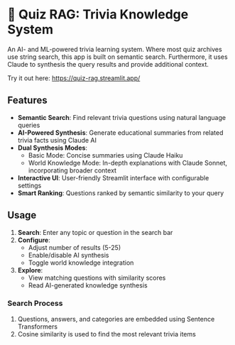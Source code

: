 # 🧠 Quiz RAG: Trivia Knowledge System

An AI- and ML-powered trivia learning system. Where most quiz archives use string search, this app is built on semantic search. Furthermore, it uses Claude to synthesis the query results and provide additional context.

Try it out here: https://quiz-rag.streamlit.app/

## Features

- **Semantic Search**: Find relevant trivia questions using natural language queries
- **AI-Powered Synthesis**: Generate educational summaries from related trivia facts using Claude AI
- **Dual Synthesis Modes**:
  - Basic Mode: Concise summaries using Claude Haiku
  - World Knowledge Mode: In-depth explanations with Claude Sonnet, incorporating broader context
- **Interactive UI**: User-friendly Streamlit interface with configurable settings
- **Smart Ranking**: Questions ranked by semantic similarity to your query

## Usage

1. **Search**: Enter any topic or question in the search bar
2. **Configure**:
   - Adjust number of results (5-25)
   - Enable/disable AI synthesis
   - Toggle world knowledge integration
3. **Explore**: 
   - View matching questions with similarity scores
   - Read AI-generated knowledge synthesis

### Search Process

1. Questions, answers, and categories are embedded using Sentence Transformers
2. Cosine similarity is used to find the most relevant trivia items
